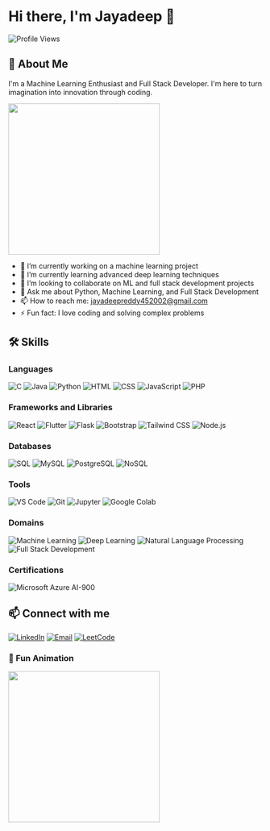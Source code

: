 # Hi there, I'm Jayadeep 👋

![Profile Views](https://komarev.com/ghpvc/?username=yourusername&color=blue)

## 🚀 About Me
I'm a Machine Learning Enthusiast and Full Stack Developer.
I'm here to turn imagination into innovation through coding.

<img src="https://media.giphy.com/media/qgQUggAC3Pfv687qPC/giphy.gif" width="300">

- 🔭 I’m currently working on a machine learning project
- 🌱 I’m currently learning advanced deep learning techniques
- 👯 I’m looking to collaborate on ML and full stack development projects
- 💬 Ask me about Python, Machine Learning, and Full Stack Development
- 📫 How to reach me: [jayadeepreddy452002@gmail.com](mailto:poojithareddy2662004@gmail.com)
- ⚡ Fun fact: I love coding and solving complex problems

## 🛠️ Skills

### Languages
![C](https://img.shields.io/badge/C-00599C?style=for-the-badge&logo=c&logoColor=white)
![Java](https://img.shields.io/badge/Java-007396?style=for-the-badge&logo=java&logoColor=white)
![Python](https://img.shields.io/badge/Python-3776AB?style=for-the-badge&logo=python&logoColor=white)
![HTML](https://img.shields.io/badge/HTML-239120?style=for-the-badge&logo=html5&logoColor=white)
![CSS](https://img.shields.io/badge/CSS-1572B6?style=for-the-badge&logo=css3&logoColor=white)
![JavaScript](https://img.shields.io/badge/JavaScript-F7DF1E?style=for-the-badge&logo=javascript&logoColor=black)
![PHP](https://img.shields.io/badge/PHP-777BB4?style=for-the-badge&logo=php&logoColor=white)

### Frameworks and Libraries
![React](https://img.shields.io/badge/React-20232A?style=for-the-badge&logo=react&logoColor=61DAFB)
![Flutter](https://img.shields.io/badge/Flutter-02569B?style=for-the-badge&logo=flutter&logoColor=white)
![Flask](https://img.shields.io/badge/Flask-000000?style=for-the-badge&logo=flask&logoColor=white)
![Bootstrap](https://img.shields.io/badge/Bootstrap-563D7C?style=for-the-badge&logo=bootstrap&logoColor=white)
![Tailwind CSS](https://img.shields.io/badge/Tailwind_CSS-38B2AC?style=for-the-badge&logo=tailwind-css&logoColor=white)
![Node.js](https://img.shields.io/badge/Node.js-339933?style=for-the-badge&logo=nodedotjs&logoColor=white)

### Databases
![SQL](https://img.shields.io/badge/SQL-4479A1?style=for-the-badge&logo=sql&logoColor=white)
![MySQL](https://img.shields.io/badge/MySQL-4479A1?style=for-the-badge&logo=mysql&logoColor=white)
![PostgreSQL](https://img.shields.io/badge/PostgreSQL-336791?style=for-the-badge&logo=postgresql&logoColor=white)
![NoSQL](https://img.shields.io/badge/NoSQL-4A148C?style=for-the-badge&logo=nosql&logoColor=white)

### Tools
![VS Code](https://img.shields.io/badge/VS%20Code-007ACC?style=for-the-badge&logo=visual-studio-code&logoColor=white)
![Git](https://img.shields.io/badge/Git-F05032?style=for-the-badge&logo=git&logoColor=white)
![Jupyter](https://img.shields.io/badge/Jupyter-F37626?style=for-the-badge&logo=jupyter&logoColor=white)
![Google Colab](https://img.shields.io/badge/Google%20Colab-F9AB00?style=for-the-badge&logo=google-colab&logoColor=white)

### Domains
![Machine Learning](https://img.shields.io/badge/Machine%20Learning-FF6F00?style=for-the-badge&logo=scikit-learn&logoColor=white)
![Deep Learning](https://img.shields.io/badge/Deep%20Learning-4CAF50?style=for-the-badge&logo=tensorflow&logoColor=white)
![Natural Language Processing](https://img.shields.io/badge/NLP-FF6F00?style=for-the-badge&logo=scikit-learn&logoColor=white)
![Full Stack Development](https://img.shields.io/badge/Full%20Stack%20Development-0288D1?style=for-the-badge&logo=node.js&logoColor=white)

### Certifications
![Microsoft Azure AI-900](https://img.shields.io/badge/Microsoft%20Azure%20AI--900-0089D6?style=for-the-badge&logo=microsoft-azure&logoColor=white)


## 📫 Connect with me
[![LinkedIn](https://img.shields.io/badge/LinkedIn-0077B5?style=for-the-badge&logo=linkedin&logoColor=white)](https://www.linkedin.com/in/jayadeep-reddy-6aa384230)
[![Email](https://img.shields.io/badge/Email-D14836?style=for-the-badge&logo=gmail&logoColor=white)](mailto:jayadeepreddy452002@gmail.com)
[![LeetCode](https://img.shields.io/badge/LeetCode-FFA116?style=for-the-badge&logo=leetcode&logoColor=black)](https://leetcode.com/JAYADEEPREDDY45/)

<!-- Add more badges as needed -->

### 🎉 Fun Animation
<img src="https://media.giphy.com/media/26tn33aiTi1jkl6H6/giphy.gif" width="300">
